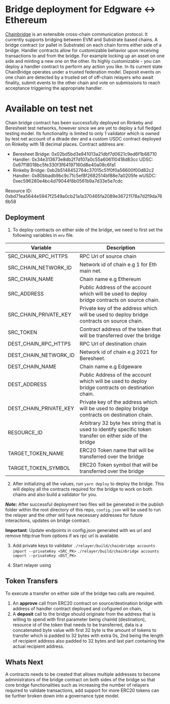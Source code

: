 #  Bridge deployment for Edgware <-> Ethereum  
[Chainbridge](https://github.com/ChainSafe/ChainBridge) is an extensible cross-chain communication protocol. It currently supports bridging between EVM and Substrate based chains.
A bridge contract (or pallet in Substrate) on each chain forms either side of a bridge. Handler contracts allow for customizable behavior upon receiving transactions to and from the bridge. For example locking up an asset on one side and minting a new one on the other. Its highly customizable - you can deploy a handler contract to perform any action you like.
In its current state ChainBridge operates under a trusted federation model. Deposit events on one chain are detected by a trusted set of off-chain relayers who await finality, submit events to the other chain and vote on submissions to reach acceptance triggering the appropriate handler.  

#  Available on test net
Chain bridge contract has been successfully deployed on Rinkeby and Beresheet test networks, however since we are yet to deploy a full fledged testing model.
Its functionality is limited to only 1 validator which is owned by test net account of a dtrade dev and a custom USDC contract deployed on Rinkeby with 18 decimal places.
Contract address are:
* Beresheet
Bridge: 0x02bd5bd3e941013a21dbf7d0621c9ed6f1b68710
Handler: 0x34e313673e8db2f7d107a0c55a606110418d83cc
UDSC: 0x67f18018bc5fe330f3f64197160d8e40a08c6fa1
* Rinkeby
Bridge: 0xb2b5148452764c37015c51f0f0a56600f00d82c2
Handler: 0x80bbadb9bc9c71c5ef8f2682514bf88e7a0205fe
wUSDC: 0xec596280e4bc4d79044f8b0561b9a7d33e5e7cdc 

Resource ID: 0xbd71ea5644e5947f2549a0cb21a1a370465fa2089e36721178a7d2f9da766b58  

##  Deployment
1. To deploy contracts on either side of the bridge, we need to first set the following variables in ```env``` file.

| Variable | Description |
| ----------- | ----------- |
| SRC_CHAIN_RPC_HTTPS | RPC Url of source chain |
| SRC_CHAIN_NETWORK_ID | Network id of chain e.g 1 for Eth main net. |
| SRC_CHAIN_NAME | Chain name e.g Ethereum |
| SRC_ADDRESS | Public Address of the account which will be used to deploy bridge contracts on source chain. |
| SRC_CHAIN_PRIVATE_KEY | Private key of the address which will be used to deploy bridge contracts on source chain. |
| SRC_TOKEN | Contract address of the token that will be transferred over the bridge |
| DEST_CHAIN_RPC_HTTPS | RPC Url of destination chain |
| DEST_CHAIN_NETWORK_ID | Network id of chain e.g 2021 for Beresheet. |
| DEST_CHAIN_NAME | Chain name e.g Edgeware |
| DEST_ADDRESS | Public Address of the account which will be used to deploy bridge contracts on destination chain. |
| DEST_CHAIN_PRIVATE_KEY | Private key of the address which will be used to deploy bridge contracts on destination chain. |
| RESOURCE_ID | Arbitrary 32 byte hex string that is used to identify specific token transfer on either side of the bridge|
|TARGET_TOKEN_NAME| ERC20 Token name that will be transferred over the bridge |
|TARGET_TOKEN_SYMBOL| ERC20 Token symbol that will be transferred over the bridge |

2. After initializing all the values, run ```yarn deploy``` to deploy the bridge. This will deploy all the contracts required for the bridge to work on both chains and also build a validator for you.
  
***Note:*** After successful deployment two files will be generated in the publish folder within the root directory of this repo, ```config.json``` will be used to run the relayer and the other will have necessary addresses for future interactions, updates on bridge contract.

**Important**: Update endpoints in config.json generated with ws url and remove http:true from options if ws rpc url is available.

3. Add private keys to validator
  ```./relayer/build/chainbridge accounts import --privateKey <SRC_PK>```
  ```./relayer/build/chainbridge accounts import --privateKey <DST_PK>```

4. Start relayer using
##  Token Transfers

To execute a transfer on either side of the bridge two calls are required.
1. An **approve** call from ERC20 contract on source/destination bridge with address of handler contract deployed and cofigured on chain,
2. A **deposit** call to the bridge should originate from the address that is willing to spend with first parameter being chainId (destination), resource id of the token that needs to be transferred, data is a concatenated byte value with first 32 byte is the amount of tokens to transfer which is padded to 32 bytes with extra 0s, 2nd being the length of recipient address also padded to 32 bytes and last part containing the actual recipient address.

##  Whats Next
A contracts needs to be created that allows multiple addresses to become administrators of the bridge contract on both sides of the bridge so that core bridge functionalities such as increasing the number of relayers required to validate transactions, add support for more ERC20 tokens can be further broken down into a governance type model.